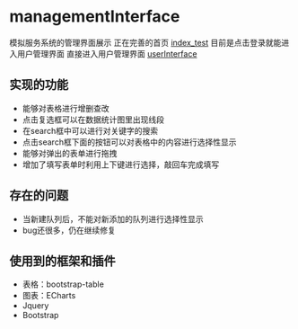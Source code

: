 # managementInterface
模拟服务系统的管理界面展示
正在完善的首页 <a href="http://7xs1wr.com1.z0.glb.clouddn.com/managementInterface/index_test.html">index_test</a>
目前是点击登录就能进入用户管理界面
直接进入用户管理界面 <a href="http://7xs1wr.com1.z0.glb.clouddn.com/managementInterface/userInterface.html">userInterface</a>
## 实现的功能
+ 能够对表格进行增删查改
+ 点击复选框可以在数据统计图里出现线段
+ 在search框中可以进行对关键字的搜索
+ 点击search框下面的按钮可以对表格中的内容进行选择性显示
+ 能够对弹出的表单进行拖拽
+ 增加了填写表单时利用上下键进行选择，敲回车完成填写
## 存在的问题
+ 当新建队列后，不能对新添加的队列进行选择性显示
+ bug还很多，仍在继续修复
## 使用到的框架和插件
+ 表格：bootstrap-table
+ 图表：ECharts
+ Jquery
+ Bootstrap

